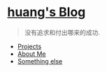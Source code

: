 # [huang's Blog](.)

> 没有追求和付出哪来的成功.

- [Projects](projects/index.md)
- [About Me](aboutme.md)
- [Something else](somethingelse/index.md)
